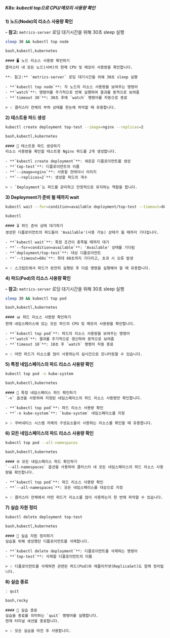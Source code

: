 ##### K8s: kubectl top으로 CPU/메모리 사용량 확인 #####

**1) 노드(Node)의 리소스 사용량 확인**

**- 참고:** `metrics-server` 로딩 대기시간을 위해 30초 sleep 실행

```bash
sleep 30 && kubectl top node
```
```tech
bash,kubectl,kubernetes
```
```desc
#### 🖥️ 노드 리소스 사용량 확인하기
클러스터 내 모든 노드(서버)의 현재 CPU 및 메모리 사용량을 확인합니다.

**- 참고:** `metrics-server` 로딩 대기시간을 위해 30초 sleep 실행

- **`kubectl top node`**: 각 노드의 리소스 사용량을 보여주는 명령어
- **`watch`**: 명령어를 주기적으로 반복 실행하여 결과를 동적으로 보여줌
- **`timeout 30`**: 30초 후에 `watch` 명령어를 자동으로 종료

> 💡 클러스터 전체의 부하 상태를 한눈에 파악할 때 유용합니다.
```

**2) 테스트용 파드 생성**
```bash
kubectl create deployment top-test --image=nginx --replicas=2
```
```tech
bash,kubectl,kubernetes
```
```desc
#### 🚀 테스트용 파드 생성하기
리소스 사용량을 확인할 테스트용 Nginx 파드를 2개 생성합니다.

- **`kubectl create deployment`**: 새로운 디플로이먼트를 생성
- **`top-test`**: 디플로이먼트의 이름
- **`--image=nginx`**: 사용할 컨테이너 이미지
- **`--replicas=2`**: 생성할 파드의 개수

> 💡 `Deployment`는 파드를 관리하고 안정적으로 유지하는 역할을 합니다.
```

**3) Deployment가 준비 될 때까지 wait**
```bash
kubectl wait --for=condition=available deployment/top-test --timeout=60s
```
```tech
kubectl
```
```desc
#### ⏳ 파드 준비 상태 대기하기
생성한 디플로이먼트의 파드들이 'Available'(사용 가능) 상태가 될 때까지 기다립니다.

- **`kubectl wait`**: 특정 조건이 충족될 때까지 대기
- **`--for=condition=available`**: 'Available' 상태를 기다림
- **`deployment/top-test`**: 대상 디플로이먼트
- **`--timeout=60s`**: 최대 60초까지 기다리고, 초과 시 오류 발생

> 💡 스크립트에서 파드가 완전히 실행된 후 다음 명령을 실행해야 할 때 유용합니다.
```

**4) 파드(Pod)의 리소스 사용량 확인**

**- 참고:** `metrics-server` 로딩 대기시간을 위해 30초 sleep 실행

```bash
sleep 30 && kubectl top pod
```
```tech
bash,kubectl,kubernetes
```
```desc
#### 📊 파드 리소스 사용량 확인하기
현재 네임스페이스에 있는 모든 파드의 CPU 및 메모리 사용량을 확인합니다.

- **`kubectl top pod`**: 파드의 리소스 사용량을 보여주는 명령어
- **`watch`**: 결과를 주기적으로 갱신하여 동적으로 보여줌
- **`timeout 10`**: 10초 후 `watch` 명령어 자동 종료

> 💡 어떤 파드가 리소스를 많이 사용하는지 실시간으로 모니터링할 수 있습니다.
```

**5) 특정 네임스페이스의 파드 리소스 사용량 확인**
```bash
kubectl top pod -n kube-system
```
```tech
bash,kubectl,kubernetes
```
```desc
#### 🎯 특정 네임스페이스 파드 확인하기
`-n` 옵션을 사용하여 지정된 네임스페이스의 파드 리소스 사용량만 확인합니다.

- **`kubectl top pod`**: 파드 리소스 사용량 확인
- **`-n kube-system`**: `kube-system` 네임스페이스를 지정

> 💡 쿠버네티스 시스템 자체의 구성요소들이 사용하는 리소스를 확인할 때 유용합니다.
```

**6) 모든 네임스페이스의 파드 리소스 사용량 확인**
```bash
kubectl top pod --all-namespaces
```
```tech
bash,kubectl,kubernetes
```
```desc
#### 🌐 모든 네임스페이스 파드 확인하기
`--all-namespaces` 옵션을 사용하여 클러스터 내 모든 네임스페이스의 파드 리소스 사용량을 확인합니다.

- **`kubectl top pod`**: 파드 리소스 사용량 확인
- **`--all-namespaces`**: 모든 네임스페이스를 대상으로 지정

> 💡 클러스터 전체에서 어떤 파드가 리소스를 많이 사용하는지 한 번에 파악할 수 있습니다.
```

**7) 실습 자원 정리**
```bash
kubectl delete deployment top-test
```
```tech
bash,kubectl,kubernetes
```
```desc
#### 🧹 실습 자원 정리하기
실습을 위해 생성했던 디플로이먼트를 삭제합니다.

- **`kubectl delete deployment`**: 디플로이먼트를 삭제하는 명령어
- **`top-test`**: 삭제할 디플로이먼트의 이름

> 💡 디플로이먼트를 삭제하면 관련된 파드(Pod)와 레플리카셋(ReplicaSet)도 함께 정리됩니다.
```

**8) 실습 종료**

```bash
: quit
```

```tech
bash,rocky
```

```desc
#### 👋 실습 종료
실습을 종료를 의미하는 `quit` 명령어를 실행합니다.
현재 터미널 세션을 종료합니다.

> 💡 모든 실습을 마친 후 사용합니다.
```